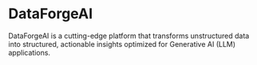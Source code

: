 # DataForgeAI
DataForgeAI is a cutting-edge platform that transforms unstructured data into structured, actionable insights optimized for Generative AI (LLM) applications.
